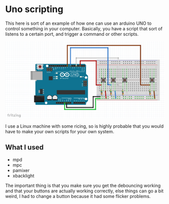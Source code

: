 # Uno scripting

This here is sort of an example of how one can use an arduino UNO to control something in your computer. Basically, you have a script that sort of listens to a certain port, and trigger a command or other scripts.

![](./board-fritz.png)

I use a Linux machine with some ricing, so is highly probable that you would have to make your own scripts for your own system.

## What I used

- mpd
- mpc
- pamixer
- xbacklight

The important thing is that you make sure you get the debouncing working and that your buttons are actually working correctly, else things can go a bit weird, I had to change a button because it had some flicker problems.